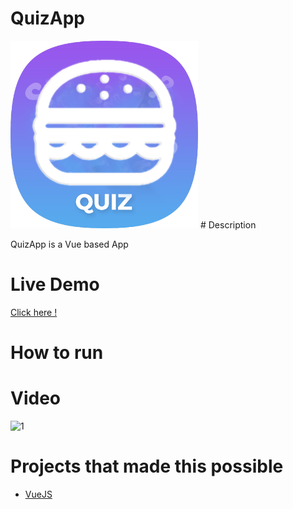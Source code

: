 # QuizApp
<img src="logo.png" data-canonical-src="logo.png" width="300" height="300" />
# Description 

QuizApp is a Vue based App 

# Live Demo

<a href=""> Click here ! </a>

# How to run


# Video
![1](photos/system.png)

# Projects that made this possible

 * [VueJS](https://github.com/vuejs)
